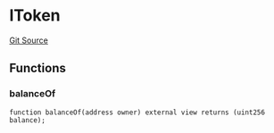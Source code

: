 # IToken
[Git Source](https://github.com/thrackle-io/Tron/blob/0f66d21b157a740e3d9acae765069e378935a031/src/token/ProtocolERC20Handler.sol)


## Functions
### balanceOf


```solidity
function balanceOf(address owner) external view returns (uint256 balance);
```

